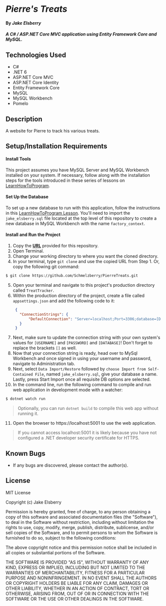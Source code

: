 # _Pierre's Treats_

#### By _Jake Elsberry_

#### _A C# / ASP.NET Core MVC application using Entity Framework Core and MySQL._

## Technologies Used

* C#
* .NET 6
* ASP.NET Core MVC
* ASP.NET Core Identity
* Entity Framework Core
* MySQL
* MySQL Workbench
* Pomelo


## Description

A website for Pierre to track his various treats.

## Setup/Installation Requirements

#### Install Tools
This project assumes you have MySQL Server and MySQL Workbench installed on your system. If necessary, follow along with the installation steps for the tools introduced in these series of lessons on [LearnHowToProgram](https://full-time.learnhowtoprogram.com/c-and-net/getting-started-with-c/installing-c-and-net).

#### Set Up the Database
To set up a new database to run with this application, follow the instructions in this [LearnHowToProgram Lesson](https://full-time.learnhowtoprogram.com/c-and-net/database-basics/creating-a-test-database-exporting-and-importing-databases-with-mysql-workbench). You'll need to import the `jake_elsberry.sql` file located at the top level of this repository to create a new database in MySQL Workbench with the name `factory_context`.

#### Install and Run the Project

1. Copy the **[URL](https://github.com/Schmelzberry/PierreTreats.git)** provided for this repository.
2. Open Terminal.
3. Change your working directory to where you want the cloned directory.
4. In your terminal, type `git clone` and use the copied URL from Step 1. Or, copy the following git command:
```bash
$ git clone https://github.com/Schmelzberry/PierreTreats.git
```
5. Open your terminal and navigate to this project's production directory called `TreatTracker`.
6. Within the production directory of the project, create a file called `appsettings.json` and add the following code to it:
   ```json
    {
      "ConnectionStrings": {
          "DefaultConnection": "Server=localhost;Port=3306;database=[DATABASE];uid=[USERNAME];pwd=[PASSWORD];"
      }
    }
   ```
7. Next, make sure to update the connection string with your own system's values for `[USERNAME]` and `[PASSWORD]` and `[DATABASE]`! Don't forget to replace the brackets `[]` as well.
8. Now that your connection string is ready, head over to MySql Workbench and once signed in using your username and password, navigate to Administration tab.
9. Next, select `Data Import/Restore` followed by `choose Import from Self-Contained File`, named `jake_elsberry.sql`, give your database a name. Lastly, press Start Import once all requisite DB options are selected.
10. In the command line, run the following command to compile and run web application in development mode with a watcher:
   
```bash
$ dotnet watch run
```
> Optionally, you can run `dotnet build` to compile this web app without running it.

11. Open the browser to https://localhost:5001 to use the web application. 
> If you cannot access localhost:5001 it is likely because you have not configured a .NET developer security certificate for HTTPS.


## Known Bugs

* If any bugs are discovered, please contact the author(s).

## License

MIT License

Copyright (c) Jake Elsberry

Permission is hereby granted, free of charge, to any person obtaining a copy of this software and associated documentation files (the "Software"), to deal in the Software without restriction, including without limitation the rights to use, copy, modify, merge, publish, distribute, sublicense, and/or sell copies of the Software, and to permit persons to whom the Software is furnished to do so, subject to the following conditions:

The above copyright notice and this permission notice shall be included in all copies or substantial portions of the Software.

THE SOFTWARE IS PROVIDED "AS IS", WITHOUT WARRANTY OF ANY KIND, EXPRESS OR IMPLIED, INCLUDING BUT NOT LIMITED TO THE WARRANTIES OF MERCHANTABILITY, FITNESS FOR A PARTICULAR PURPOSE AND NONINFRINGEMENT. IN NO EVENT SHALL THE AUTHORS OR COPYRIGHT HOLDERS BE LIABLE FOR ANY CLAIM, DAMAGES OR OTHER LIABILITY, WHETHER IN AN ACTION OF CONTRACT, TORT OR OTHERWISE, ARISING FROM, OUT OF OR IN CONNECTION WITH THE SOFTWARE OR THE USE OR OTHER DEALINGS IN THE SOFTWARE.